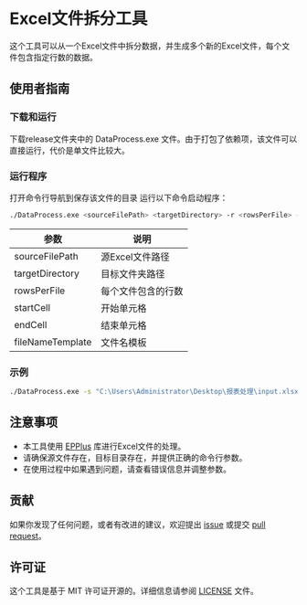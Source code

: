 # Excel文件拆分工具

这个工具可以从一个Excel文件中拆分数据，并生成多个新的Excel文件，每个文件包含指定行数的数据。

## 使用者指南


### 下载和运行

下载release文件夹中的 DataProcess.exe 文件。由于打包了依赖项，该文件可以直接运行，代价是单文件比较大。

### 运行程序

打开命令行导航到保存该文件的目录 运行以下命令启动程序：

```bash
./DataProcess.exe <sourceFilePath> <targetDirectory> -r <rowsPerFile> -c <startCell> -e <endCell> -f <fileNameTemplate>
```
| 参数 | 说明 |
| --- | --- |
| sourceFilePath | 源Excel文件路径 |
| targetDirectory | 目标文件夹路径 |
| rowsPerFile | 每个文件包含的行数 |
| startCell | 开始单元格 |
| endCell | 结束单元格 |
| fileNameTemplate | 文件名模板 |
### 示例
```bash
./DataProcess.exe -s "C:\Users\Administrator\Desktop\报表处理\input.xlsx" -t "C:\Users\Administrator\Desktop\报表处理" -r 10 -c A -e M -f "{C2}_{F2}_{E3}.xlsx"
```

## 注意事项

- 本工具使用 [EPPlus](https://github.com/JanKallman/EPPlus) 库进行Excel文件的处理。
- 请确保源文件存在，目标目录存在，并提供正确的命令行参数。
- 在使用过程中如果遇到问题，请查看错误信息并调整参数。

## 贡献

如果你发现了任何问题，或者有改进的建议，欢迎提出 [issue](https://github.com/zhangjunL/DataProcess/issues) 或提交 [pull request](https://github.com/zhangjunL/DataProcess/pulls)。

## 许可证

这个工具是基于 MIT 许可证开源的。详细信息请参阅 [LICENSE](LICENSE) 文件。